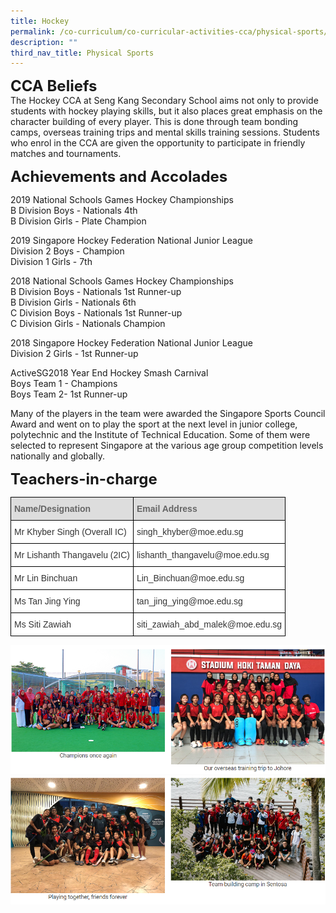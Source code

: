 ```yaml
---
title: Hockey
permalink: /co-curriculum/co-curricular-activities-cca/physical-sports/Hockey/
description: ""
third_nav_title: Physical Sports
---
```


**<font size=5>CCA Beliefs</font>**<br>
The Hockey CCA at Seng Kang Secondary School aims not only to provide students with hockey playing skills, but it also places great emphasis on the character building of every player. This is done through team bonding camps, overseas training trips and mental skills training sessions. Students who enrol in the CCA are given the opportunity to participate in friendly matches and tournaments.

**<font size=5>Achievements and Accolades</font>**<br>

2019 National Schools Games Hockey Championships<br>
B Division Boys - Nationals 4th<br>
B Division Girls - Plate Champion

  

2019 Singapore Hockey Federation National Junior League<br>
Division 2 Boys - Champion<br>
Division 1 Girls - 7th 

  

2018 National Schools Games Hockey Championships<br>
B Division Boys - Nationals 1st Runner-up<br>
B Division Girls - Nationals 6th<br>
C Division Boys - Nationals 1st Runner-up<br>
C Division Girls - Nationals Champion

  

2018 Singapore Hockey Federation National Junior League<br>
Division 2 Girls - 1st Runner-up

  

ActiveSG2018 Year End Hockey Smash Carnival<br>
Boys Team 1 - Champions<br>
Boys Team 2- 1st Runner-up

  

Many of the players in the team were awarded the Singapore Sports Council Award and went on to play the sport at the next level in junior college, polytechnic and the Institute of Technical Education. Some of them were selected to represent Singapore at the various age group competition levels nationally and globally. 

  
**<font size=5>Teachers-in-charge</font>**<br>
<table style="border-collapse:collapse;border-spacing:0" class="tg"><thead><tr><th style="background-color:#DDD;border-color:black;border-style:solid;border-width:1px;color:#666;font-family:Arial, sans-serif;font-size:14px;font-weight:bold;overflow:hidden;padding:10px 5px;text-align:left;vertical-align:middle;word-break:normal"><span style="color:#666;background-color:#DDD">Name/Designation</span></th><th style="background-color:#DDD;border-color:black;border-style:solid;border-width:1px;color:#666;font-family:Arial, sans-serif;font-size:14px;font-weight:bold;overflow:hidden;padding:10px 5px;text-align:left;vertical-align:middle;word-break:normal"><span style="color:#666;background-color:#DDD">Email Address</span></th></tr></thead><tbody><tr><td style="background-color:#FFF;border-color:black;border-style:solid;border-width:1px;color:#333;font-family:Arial, sans-serif;font-size:14px;overflow:hidden;padding:10px 5px;text-align:left;vertical-align:middle;word-break:normal">Mr Khyber Singh (Overall IC)</td><td style="background-color:#FFF;border-color:black;border-style:solid;border-width:1px;color:#333;font-family:Arial, sans-serif;font-size:14px;overflow:hidden;padding:10px 5px;text-align:left;vertical-align:middle;word-break:normal">singh_khyber@moe.edu.sg</td></tr><tr><td style="background-color:#FFF;border-color:black;border-style:solid;border-width:1px;color:#333;font-family:Arial, sans-serif;font-size:14px;overflow:hidden;padding:10px 5px;text-align:left;vertical-align:middle;word-break:normal">Mr Lishanth Thangavelu (2IC)</td><td style="background-color:#FFF;border-color:black;border-style:solid;border-width:1px;color:#333;font-family:Arial, sans-serif;font-size:14px;overflow:hidden;padding:10px 5px;text-align:left;vertical-align:middle;word-break:normal">lishanth_thangavelu@moe.edu.sg</td></tr><tr><td style="background-color:#FFF;border-color:black;border-style:solid;border-width:1px;color:#333;font-family:Arial, sans-serif;font-size:14px;overflow:hidden;padding:10px 5px;text-align:left;vertical-align:middle;word-break:normal">Mr Lin Binchuan</td><td style="background-color:#FFF;border-color:black;border-style:solid;border-width:1px;color:#333;font-family:Arial, sans-serif;font-size:14px;overflow:hidden;padding:10px 5px;text-align:left;vertical-align:middle;word-break:normal">Lin_Binchuan@moe.edu.sg</td></tr><tr><td style="background-color:#FFF;border-color:black;border-style:solid;border-width:1px;color:#333;font-family:Arial, sans-serif;font-size:14px;overflow:hidden;padding:10px 5px;text-align:left;vertical-align:middle;word-break:normal">Ms Tan Jing Ying</td><td style="background-color:#FFF;border-color:black;border-style:solid;border-width:1px;color:#333;font-family:Arial, sans-serif;font-size:14px;overflow:hidden;padding:10px 5px;text-align:left;vertical-align:middle;word-break:normal">tan_jing_ying@moe.edu.sg</td></tr><tr><td style="background-color:#FFF;border-color:black;border-style:solid;border-width:1px;color:#333;font-family:Arial, sans-serif;font-size:14px;overflow:hidden;padding:10px 5px;text-align:left;vertical-align:middle;word-break:normal">Ms Siti Zawiah </td><td style="background-color:#FFF;border-color:black;border-style:solid;border-width:1px;color:#333;font-family:Arial, sans-serif;font-size:14px;overflow:hidden;padding:10px 5px;text-align:left;vertical-align:middle;word-break:normal">siti_zawiah_abd_malek@moe.edu.sg</td></tr></tbody></table>

![](/images/CCA/Hockey%201.png)![](/images/CCA/Hockey%202.png)